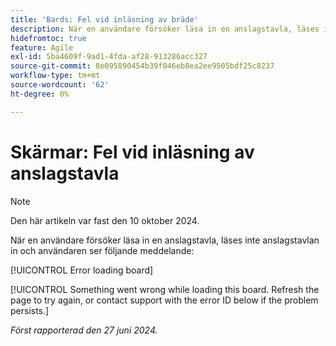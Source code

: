 ```yaml
---
title: 'Bards: Fel vid inläsning av bräde'
description: När en användare försöker läsa in en anslagstavla, läses inte anslagstavlan in och användaren ser ett felmeddelande.
hidefromtoc: true
feature: Agile
exl-id: 5ba4609f-9ad1-4fda-af28-913286acc327
source-git-commit: 8e095890454b39f046eb8ea2ee9505bdf25c8237
workflow-type: tm+mt
source-wordcount: '62'
ht-degree: 0%

---
```


# Skärmar: Fel vid inläsning av anslagstavla

>[!NOTE]
>
>Den här artikeln var fast den 10 oktober 2024.

När en användare försöker läsa in en anslagstavla, läses inte anslagstavlan in och användaren ser följande meddelande:

[!UICONTROL Error loading board]

[!UICONTROL Something went wrong while loading this board. Refresh the page to try again, or contact support with the error ID below if the problem persists.]

_Först rapporterad den 27 juni 2024._
